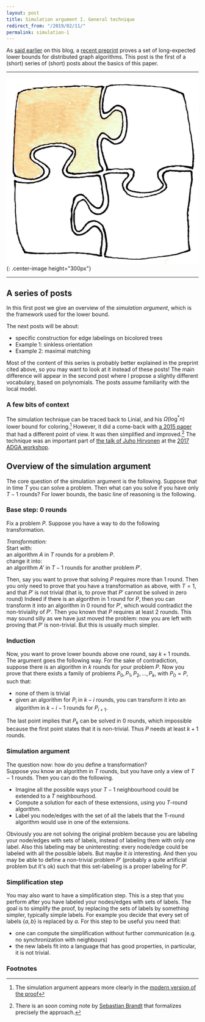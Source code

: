 ```yaml
---
layout: post
title: Simulation argument I. General technique
redirect_from: "/2019/02/11/"
permalink: simulation-1
---
```


As
[said earlier](https://discrete-notes.github.io/january-2019-notes) 
on this blog, a 
[recent preprint](https://arxiv.org/abs/1901.02441) 
proves a set of long-expected lower bounds for distributed graph algorithms. 
This post is the first of a (short) series of (short) posts about the basics of 
this paper. 

---

![](assets/puzzle-1.png){: .center-image height="300px"}

---

## A series of posts

In this first post we give an overview of the *simulation argument*, which is 
the framework used for the lower bound. 

The next posts will be about: 

* specific construction for edge labelings on bicolored trees
* Example 1: sinkless orientation
* Example 2: maximal matching

Most of the content of this series is probably better explained in the 
preprint cited above, so you may want to look at it instead of these posts! 
The main difference will appear in the second post where I propose a slightly 
different vocabulary, based on polynomials. The posts assume familiarity with 
the local model.

### A few bits of context 

The simulation technique can be traced back to Linial, 
and his $\Omega(\log^*n)$ lower bound for coloring.[^1]
However, it did a come-back with 
[a 2015 paper](https://arxiv.org/pdf/1511.00900.pdf) that had a different point 
of view. 
It was then simplified and improved.[^2] 
The technique was an important part of 
[the talk of Juho Hirvonen](http://adga.hiit.fi/2017/hirvonen.pdf) 
at the 
[2017 ADGA workshop](http://adga.hiit.fi/2017/). 

## Overview of the simulation argument

The core question of the simulation argument is the following. 
Suppose that in time $T$ you can solve a problem. Then what can you solve 
if you have only $T-1$ rounds? 
For lower bounds, the basic line of reasoning is the following. 

### Base step: 0 rounds
Fix a problem $P$.
Suppose you have a way to do the following transformation.

*Transformation:*  
Start with:  
an algorithm $A$ in $T$ rounds for a problem $P$.   
change it into:  
an algorithm $A'$ in $T-1$ rounds for another problem $P'$.   

Then, say you want to prove that solving $P$ requires more than 1 
round. 
Then you only need to prove that you have a transformation as above, with $T=1$, 
and that $P'$ is not trivial (that is, to prove that 
$P'$ cannot be solved in zero round) 
Indeed if there is an algorithm in 1 round for $P$, then you can transform it 
into an algorithm in 0 round for $P'$, which would contradict the 
non-triviality of $P'$. 
Then you known that $P$ requires at least 2 rounds. 
This may sound silly as we have just moved the problem: now you are left 
with proving that $P'$ is non-trivial. But this is usually much simpler.

### Induction
Now, you want to prove lower bounds above one round, say $k+1$ rounds. 
The argument goes the following way.
For the sake of contradiction, suppose there is an algorithm in $k$ rounds for 
your problem $P$.
Now you prove that there exists a family of problems $P_0, P_1, P_2, ...,P_k$, with 
$P_0=P$, such that: 

* none of them is trivial
* given an algorithm for $P_i$ in $k-i$ rounds, you can transform it into an 
algorithm in $k-i-1$ rounds for $P_{i+1}$. 

The last point implies that $P_k$ can be solved in $0$ rounds, which impossible 
because the first point states that it is non-trivial. 
Thus $P$ needs at least $k+1$ rounds.

### Simulation argument
The question now: how do you define a transformation?   
Suppose you know an algorithm in $T$ rounds, but you have only a view of 
$T-1$ rounds. Then you can do the following.

* Imagine all the possible ways your $T-1$ neighbourhood could be extended to a 
$T$ neighbourhood. 
* Compute a solution for each of these extensions, using you $T$-round algorithm.
* Label you node/edges with the set of all the labels that the T-round algorithm
would use in one of the extensions.
 
Obviously you are not solving the original problem because you are labeling your
node/edges with sets of labels, instead of labeling them with only one label. 
Also this labeling may be uninteresting: every node/edge could be labeled with 
all the possible labels. 
But maybe it *is* interesting. 
And then you may be able to define a non-trivial problem $P'$ 
(probably a quite artificial problem but it's ok) such that this set-labeling 
is a proper labeling for $P'$. 

### Simplification step
You may also want to have a simplification step. 
This is a step that you perform after you have labeled your nodes/edges with 
sets of labels.
The goal is to simplify the proof, by replacing the sets of labels by something 
simpler, typically simple labels. For example you decide that every set of labels 
{$a,b$} is replaced by $a$. For this step to be useful you need that:
 
* one can compute the simplification without further communication (e.g. no 
synchronization with neighbours)
* the new labels fit into a language that has good properties, in particular, it 
is not trivial.

### Footnotes

[^1]: The simulation argument appears more clearly in the [modern version of the proof](https://users.ics.aalto.fi/suomela/doc/linial-easy.pdf)

[^2]: There is an soon coming note by [Sebastian Brandt](https://disco.ethz.ch/alumni/brandts) that formalizes precisely the approach.

